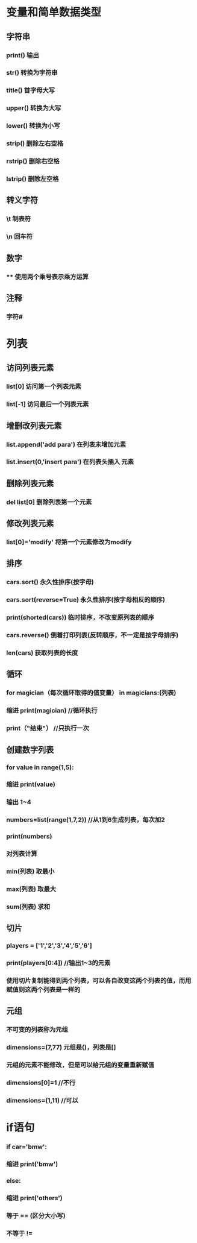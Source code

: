 # 变量和简单数据类型
## 字符串
### print() 输出
### str() 转换为字符串
### title() 首字母大写
### upper() 转换为大写
### lower() 转换为小写
### strip() 删除左右空格
### rstrip() 删除右空格
### lstrip() 删除左空格
## 转义字符
### \t 制表符
### \n 回车符
## 数字
### ** 使用两个乘号表示乘方运算
## 注释
### 字符#  
# 列表 
## 访问列表元素
### list[0] 访问第一个列表元素
### list[-1] 访问最后一个列表元素
## 增删改列表元素
### list.append('add para') 在列表末增加元素
### list.insert(0,'insert para') 在列表头插入 元素
## 删除列表元素
### del list[0] 删除列表第一个元素
### 
## 修改列表元素
### list[0]='modify' 将第一个元素修改为modify
## 排序
### cars.sort() 永久性排序(按字母)
### cars.sort(reverse=True) 永久性排序(按字母相反的顺序)
### print(shorted(cars)) 临时排序，不改变原列表的顺序
### cars.reverse() 倒着打印列表(反转顺序，不一定是按字母排序)
### len(cars) 获取列表的长度
## 循环
### for magician（每次循环取得的值变量） in magicians:(列表)
### 缩进 print(magician) //循环执行
### print（"结束"） //只执行一次
## 创建数字列表
### for  value in range(1,5):
### 缩进 print(value)
### 输出 1~4
### numbers=list(range(1,7,2)) //从1到6生成列表，每次加2
### print(numbers)
### 对列表计算
### min(列表) 取最小
### max(列表) 取最大
### sum(列表) 求和
## 切片
### players = ['1','2','3','4','5','6']
### print(players[0:4]) //输出1~3的元素
### 使用切片复制能得到两个列表，可以各自改变这两个列表的值，而用赋值则这两个列表是一样的
## 元组
### 不可变的列表称为元组
### dimensions=(7,77) 元组是()，列表是[]
### 元组的元素不能修改，但是可以给元组的变量重新赋值
### dimensions[0]=1 //不行
### dimensions=(1,11) //可以
# if语句
### if car='bmw':
### 缩进 print('bmw')
### else:
### 缩进 print('others')
### 等于 == (区分大小写)
### 不等于 != 